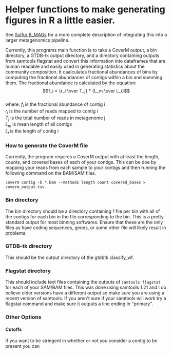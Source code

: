 # Helper functions to make generating figures in R a little easier.
See [Sulfur B_MAGs](https://github.com/Silveira-Lab/sulfur_bmags) for a more complete description of integrating this into a larger metagenomics pipeline.  

Currently, this programs main function is to take a CoverM output, a bin directory, a GTDB-tk output directory, and a directory containing outputs from samtools flagstat and convert this information into dataframes that are human readable and easily used in generating statistics about the community composition. It caalculates fractional abundances of bins by computing the fractional abundances of contigs within a bin and summing them. The fractional abundance is calculated by the equation:  
$$f_i = {r_i \over T_j} * {L_m \over L_i}$$  
where: $f_i$ is the fractional abundance of contig i  
$r_i$ is the number of reads mapped to contig i  
$T_j$ is the total number of reads in metagenome j  
$L_m$ is mean length of all contigs  
$L_i$ is the length of contig i   
### How to generate the CoverM file
Currently, the program requires a CoverM output with at least the length, counts, and covered bases of each of your contigs. This can be doe by mapping your reads from each sample to your contigs and then running the following command on the BAM/SAM files.  
```
coverm contig -b *.bam --methods length count covered_bases > coverm_output.tsv
```
### Bin directory
The bin directory should be a directory containing 1 file per bin with all of the contigs for each bin in the file corresponding to the bin. This is a pretty standard output for most binning softwares. Ensure that these are the only files as have coding sequences, genes, or some other file will likely result in problems.
### GTDB-tk directory
This should be the output directory of the gtdbtk classify_wf.
### Flagstat directory
This should include text files containing the outputs of `samtools flagstat` for each of your SAM/BAM files. This was done using samtools 1.21 and I do believe older versions have a different output so make sure you are using a recent version of samtools. If you aren't sure if your samtools will work try a flagstat command and make sure it outputs a line ending in "primary".
### Other Options
#### Cutoffs
If you want to be stringent in whether or not you consider a contig to be present you can 
